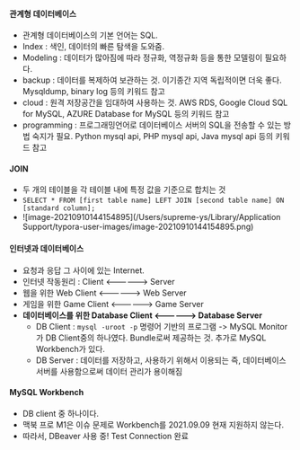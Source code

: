 #### 관계형 데이터베이스

- 관계형 데이터베이스의 기본 언어는 SQL.
- Index : 색인, 데이터의 빠른 탐색을 도와줌.
- Modeling : 데이터가 많아짐에 따라 정규화, 역정규화 등을 통한 모델링이 필요하다.
- backup : 데이터를 복제하여 보관하는 것. 이기종간 지역 독립적이면 더욱 좋다. Mysqldump, binary log 등의 키워드 참고
- cloud : 원격 저장공간을 임대하여 사용하는 것. AWS RDS, Google Cloud SQL for MySQL, AZURE Database for MySQL 등의 키워드 참고
- programming : 프로그래밍언어로 데이터베이스 서버의 SQL을 전송할 수 있는 방법 숙지가 필요. Python mysql api, PHP mysql api, Java mysql api 등의 키워드 참고

#### JOIN

- 두 개의 테이블을 각 테이블 내에 특정 값을 기준으로 합치는 것
- `SELECT * FROM [first table name] LEFT JOIN [second table name] ON [standard column];` 
- ![image-20210910144154895](/Users/supreme-ys/Library/Application Support/typora-user-images/image-20210910144154895.png)

#### 인터넷과 데이터베이스

- 요청과 응답 그 사이에 있는 Internet.
- 인터넷 작동원리 : Client <------> Server
- 웹을 위한 Web Client <------> Web Server 
- 게임을 위한 Game Client <------> Game Server
- **데이터베이스를 위한 Database Client <------> Database Server**
  - DB Client : `mysql -uroot -p` 명령어 기반의 프로그램 -> MySQL Monitor가 DB Client중의 하나였다. Bundle로써 제공하는 것. 추가로 MySQL Workbench가 있다.
  - DB Server : 데이터를 저장하고, 사용하기 위해서 이용되는  즉, 데이터베이스 서버를 사용함으로써 데이터 관리가 용이해짐

#### MySQL Workbench

- DB client 중 하나이다.
- 맥북 프로 M1은 이슈 문제로 Workbench를 2021.09.09 현재 지원하지 않는다. 
- 따라서, DBeaver 사용 중! Test Connection 완료 